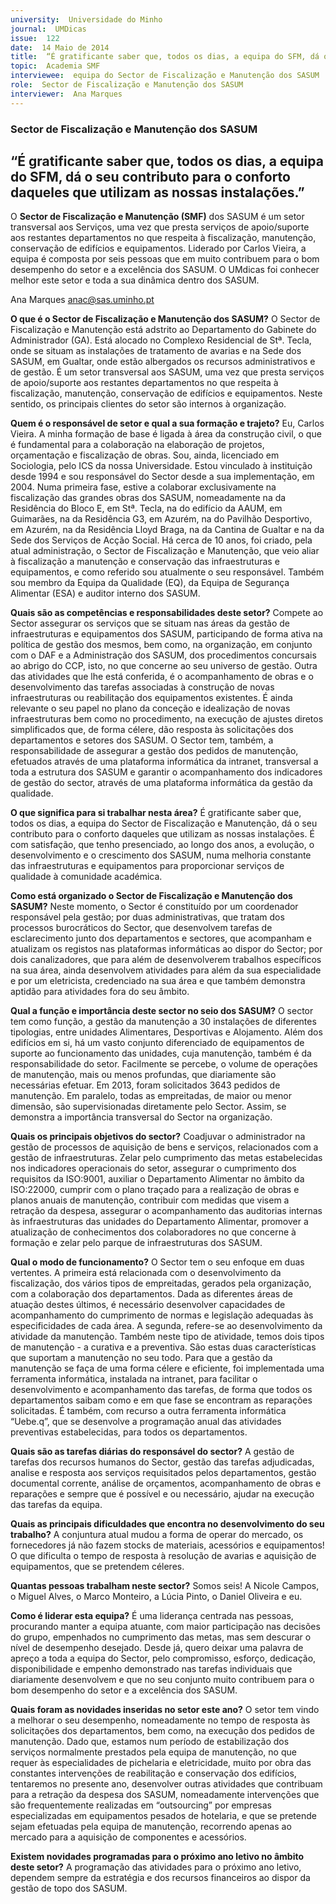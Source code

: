 ```yaml
---
university:  Universidade do Minho
journal:  UMDicas
issue:  122
date:  14 Maio de 2014
title:  “É gratificante saber que, todos os dias, a equipa do SFM, dá o seu contributo para o conforto daqueles que utilizam as nossas instalações.”
topic:  Academia SMF 
interviewee:  equipa do Sector de Fiscalização e Manutenção dos SASUM 
role:  Sector de Fiscalização e Manutenção dos SASUM
interviewer:  Ana Marques
---
```

 

 ### Sector de Fiscalização e Manutenção dos SASUM 

 ## “É gratificante saber que, todos os dias, a equipa do SFM, dá o seu contributo para o conforto daqueles que utilizam as nossas instalações.”

 O **Sector de Fiscalização e Manutenção (SMF)** dos SASUM  é um setor transversal aos Serviços, uma vez que presta serviços de apoio/suporte aos restantes departamentos no que respeita à fiscalização, manutenção, conservação de edifícios e equipamentos.
 Liderado por Carlos Vieira, a equipa é composta por seis pessoas que em muito contribuem para o bom desempenho do setor e a excelência dos SASUM. O UMdicas foi conhecer melhor este setor e toda a sua dinâmica dentro dos SASUM.

 Ana Marques 
 anac@sas.uminho.pt 

 **O que é o Sector de Fiscalização e Manutenção dos SASUM?**
 O Sector de Fiscalização e Manutenção está adstrito ao Departamento do Gabinete do Administrador (GA). Está alocado no Complexo Residencial de Stª. Tecla, onde se situam as instalações de tratamento de avarias e na Sede dos SASUM, em Gualtar, onde estão albergados os recursos administrativos e de gestão.
 É um setor transversal aos SASUM, uma vez que presta serviços de apoio/suporte aos restantes departamentos no que respeita à fiscalização, manutenção, conservação de edifícios e equipamentos.
 Neste sentido, os principais clientes do setor são internos à organização.

 **Quem é o responsável de setor e qual a sua formação e trajeto?**
 Eu, Carlos Vieira. A minha formação de base é ligada à área da construção civil, o que é fundamental para a colaboração na elaboração de projetos, orçamentação e fiscalização de obras. Sou, ainda, licenciado em Sociologia, pelo ICS da nossa Universidade.
 Estou vinculado à instituição desde 1994 e sou responsável do Sector desde a sua implementação, em 2004.
 Numa primeira fase, estive a colaborar exclusivamente na fiscalização das grandes obras dos SASUM, nomeadamente na da Residência do Bloco E, em Stª. Tecla, na do edifício da AAUM, em Guimarães, na da Residência G3, em Azurém, na do Pavilhão Desportivo, em Azurém, na da Residência Lloyd Braga, na da Cantina de Gualtar e na da Sede dos Serviços de Acção Social. Há cerca de 10 anos, foi criado, pela atual administração, o Sector de Fiscalização e Manutenção, que veio aliar à fiscalização a manutenção e conservação das infraestruturas e equipamentos, e como referido sou atualmente o seu responsável. Também sou membro da Equipa da Qualidade (EQ), da Equipa de Segurança Alimentar (ESA) e auditor interno dos SASUM.

 **Quais são as competências e responsabilidades deste setor?**
 Compete ao Sector assegurar os serviços que se situam nas áreas da gestão de infraestruturas e equipamentos dos SASUM, participando de forma ativa na política de gestão dos mesmos, bem como, na organização, em conjunto com o DAF e a Administração dos SASUM, dos procedimentos concursais ao abrigo do CCP, isto, no que concerne ao seu universo de gestão. Outra das atividades que lhe está conferida, é o acompanhamento de obras e o desenvolvimento das tarefas associadas à construção de novas infraestruturas ou reabilitação dos equipamentos existentes. É ainda relevante o seu papel no plano da conceção e idealização de novas infraestruturas bem como no procedimento, na execução de ajustes diretos simplificados que, de forma célere, dão resposta às solicitações dos departamentos e setores dos SASUM.
 O Sector tem, também, a responsabilidade de assegurar a gestão dos pedidos de manutenção, efetuados através de uma plataforma informática da intranet, transversal a toda a estrutura dos SASUM e garantir o acompanhamento dos indicadores de gestão do sector, através de uma plataforma informática da gestão da qualidade.

 **O que significa para si trabalhar nesta área?**
 É gratificante saber que, todos os dias, a equipa do Sector de Fiscalização e Manutenção, dá o seu contributo para o conforto daqueles que utilizam as nossas instalações. É com satisfação, que tenho presenciado, ao longo dos anos, a evolução, o desenvolvimento e o crescimento dos SASUM, numa melhoria constante das infraestruturas e equipamentos para proporcionar serviços de qualidade à comunidade académica.

 **Como está organizado o Sector de Fiscalização e Manutenção dos SASUM?**
 Neste momento, o Sector é constituído por um coordenador responsável pela gestão; por duas administrativas, que tratam dos processos burocráticos do Sector, que desenvolvem tarefas de esclarecimento junto dos departamentos e sectores, que acompanham e atualizam os registos nas plataformas informáticas ao dispor do Sector; por dois canalizadores, que para além de desenvolverem trabalhos específicos na sua área, ainda desenvolvem atividades para além da sua especialidade e por um eletricista, credenciado na sua área e que também demonstra aptidão para atividades fora do seu âmbito.

 **Qual a função e importância deste sector no seio dos SASUM?**
 O sector tem como função, a gestão da manutenção a 30 instalações de diferentes tipologias, entre unidades Alimentares, Desportivas e Alojamento. Além dos edifícios em si, há um vasto conjunto diferenciado de equipamentos de suporte ao funcionamento das unidades, cuja manutenção, também é da responsabilidade do setor. Facilmente se percebe, o volume de operações de manutenção, mais ou menos profundas, que diariamente são necessárias efetuar. Em 2013, foram solicitados 3643 pedidos de manutenção. Em paralelo, todas as empreitadas, de maior ou menor dimensão, são supervisionadas diretamente pelo Sector. Assim, se demonstra a importância transversal do Sector na organização.

 **Quais os principais objetivos do sector?**
 Coadjuvar o administrador na gestão de processos de aquisição de bens e serviços, relacionados com a gestão de infraestruturas. Zelar pelo cumprimento das metas estabelecidas nos indicadores operacionais do setor, assegurar o cumprimento dos requisitos da ISO:9001, auxiliar o Departamento Alimentar no âmbito da ISO:22000, cumprir com o plano traçado para a realização de obras e planos anuais de manutenção, contribuir com medidas que visem a retração da despesa, assegurar o acompanhamento das auditorias internas às infraestruturas das unidades do Departamento Alimentar, promover a atualização de conhecimentos dos colaboradores no que concerne à formação e zelar pelo parque de infraestruturas dos SASUM.

 **Qual o modo de funcionamento?**
 O Sector tem o seu enfoque em duas vertentes. A primeira está relacionada com o desenvolvimento da fiscalização, dos vários tipos de empreitadas, gerados pela organização, com a colaboração dos departamentos. Dada as diferentes áreas de atuação destes últimos, é necessário desenvolver capacidades de acompanhamento do cumprimento de normas e legislação adequadas às especificidades de cada área.
 A segunda, refere-se ao desenvolvimento da atividade da manutenção. Também neste tipo de atividade, temos dois tipos de manutenção - a curativa e a preventiva. São estas duas características que suportam a manutenção no seu todo. Para que a gestão da manutenção se faça de uma forma célere e eficiente, foi implementada uma ferramenta informática, instalada na intranet, para facilitar o desenvolvimento e acompanhamento das tarefas, de forma que todos os departamentos saibam como e em que fase se encontram as reparações solicitadas.
 É também, com recurso a outra ferramenta informática “Uebe.q”, que se desenvolve a programação anual das atividades preventivas estabelecidas, para todos os departamentos.

 **Quais são as tarefas diárias do responsável do sector?**
 A gestão de tarefas dos recursos humanos do Sector, gestão das tarefas adjudicadas, analise e resposta aos serviços requisitados pelos departamentos, gestão documental corrente, análise de orçamentos, acompanhamento de obras e reparações e sempre que é possível e ou necessário, ajudar na execução das tarefas da equipa.

 **Quais as principais dificuldades que encontra no desenvolvimento do seu trabalho?**
 A conjuntura atual mudou a forma de operar do mercado, os fornecedores já não fazem stocks de materiais, acessórios e equipamentos! O que dificulta o tempo de resposta à resolução de avarias e aquisição de equipamentos, que se pretendem céleres.
 
 **Quantas pessoas trabalham neste sector?**
 Somos seis! A Nicole Campos, o Miguel Alves, o Marco Monteiro, a Lúcia Pinto, o Daniel Oliveira e eu.

 **Como é liderar esta equipa?**
 É uma liderança centrada nas pessoas, procurando manter a equipa atuante, com maior participação nas decisões do grupo, empenhados no cumprimento das metas, mas sem descurar o nível de desempenho desejado.
 Desde já, quero deixar uma palavra de apreço a toda a equipa do Sector, pelo compromisso, esforço, dedicação, disponibilidade e empenho demonstrado nas tarefas individuais que diariamente desenvolvem e que no seu conjunto muito contribuem para o bom desempenho do setor e a excelência dos SASUM.

 **Quais foram as novidades inseridas no setor este ano?**
 O setor tem vindo a melhorar o seu desempenho, nomeadamente no tempo de resposta às solicitações dos departamentos, bem como, na execução dos pedidos de manutenção. Dado que, estamos num período de estabilização dos serviços normalmente prestados pela equipa de manutenção, no que requer às especialidades de pichelaria e eletricidade, muito por obra das constantes intervenções de reabilitação e conservação dos edifícios, tentaremos no presente ano, desenvolver outras atividades que contribuam para a retração da despesa dos SASUM, nomeadamente intervenções que são frequentemente realizadas em “outsourcing” por empresas especializadas em equipamentos pesados de hotelaria, e que se pretende sejam efetuadas pela equipa de manutenção, recorrendo apenas ao mercado para a aquisição de componentes e acessórios.

 **Existem novidades programadas para o próximo ano letivo no âmbito deste setor?**
 A programação das atividades para o próximo ano letivo, dependem sempre da estratégia e dos recursos financeiros ao dispor da gestão de topo dos SASUM.
 
